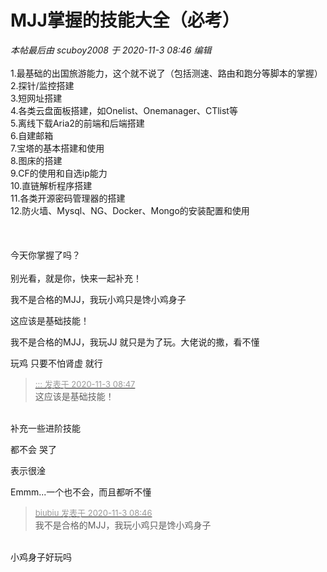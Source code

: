 # MJJ掌握的技能大全（必考）


<i class="pstatus"> 本帖最后由 scuboy2008 于 2020-11-3 08:46 编辑 </i><br />
<br />
1.最基础的出国旅游能力，这个就不说了（包括测速、路由和跑分等脚本的掌握）<br />
2.探针/监控搭建<br />
3.短网址搭建<br />
4.各类云盘面板搭建，如Onelist、Onemanager、CTlist等<br />
5.离线下载Aria2的前端和后端搭建<br />
6.自建邮箱<br />
7.宝塔的基本搭建和使用<br />
8.图床的搭建<br />
9.CF的使用和自选ip能力<br />
10.直链解析程序搭建<br />
11.各类开源密码管理器的搭建<br />
12.防火墙、Mysql、NG、Docker、Mongo的安装配置和使用<br />
<br />
<br />
<br />
今天你掌握了吗？<br />
<br />
别光看，就是你，快来一起补充！

<img src="static/image/smiley/default/lol.gif" smilieid="12" border="0" alt="" />我不是合格的MJJ，我玩小鸡只是馋小鸡身子

这应该是基础技能！

我不是合格的MJJ，我玩JJ 就只是为了玩。大佬说的撒，看不懂

玩鸡 只要不怕肾虚 就行

<div class="quote"><blockquote><font size="2"><a href="https://www.hostloc.com/forum.php?mod=redirect&amp;goto=findpost&amp;pid=9393110&amp;ptid=761558" target="_blank"><font color="#999999">::: 发表于 2020-11-3 08:47</font></a></font><br />
这应该是基础技能！</blockquote></div><br />
补充一些进阶技能

都不会 哭了<img src="static/image/smiley/yct/003.gif" smilieid="50" border="0" alt="" />

表示很淦

Emmm...一个也不会，而且都听不懂<img src="static/image/smiley/default/lol.gif" smilieid="12" border="0" alt="" />

<div class="quote"><blockquote><font size="2"><a href="https://www.hostloc.com/forum.php?mod=redirect&amp;goto=findpost&amp;pid=9393109&amp;ptid=761558" target="_blank"><font color="#999999">biubiu 发表于 2020-11-3 08:46</font></a></font><br />
我不是合格的MJJ，我玩小鸡只是馋小鸡身子</blockquote></div><br />
小鸡身子好玩吗
